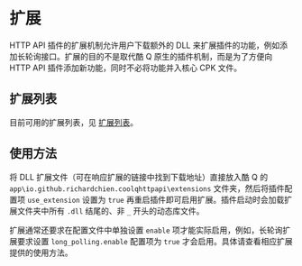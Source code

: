 # 扩展

HTTP API 插件的扩展机制允许用户下载额外的 DLL 来扩展插件的功能，例如添加长轮询接口。扩展的目的不是取代酷 Q 原生的插件机制，而是为了方便向 HTTP API 插件添加新功能，同时不必将功能并入核心 CPK 文件。

## 扩展列表

目前可用的扩展列表，见 [扩展列表](https://github.com/richardchien/coolq-http-api/wiki/%E6%89%A9%E5%B1%95%E5%88%97%E8%A1%A8)。

## 使用方法

将 DLL 扩展文件（可在响应扩展的链接中找到下载地址）直接放入酷 Q 的 `app\io.github.richardchien.coolqhttpapi\extensions` 文件夹，然后将插件配置项 `use_extension` 设置为 `true` 再重启插件即可启用扩展。插件启动时会加载扩展文件夹中所有 `.dll` 结尾的、非 `_` 开头的动态库文件。

扩展通常还要求在配置文件中单独设置 `enable` 项才能实际启用，例如，长轮询扩展要求设置 `long_polling.enable` 配置项为 `true` 才会启用。具体请查看相应扩展提供的使用方法。
